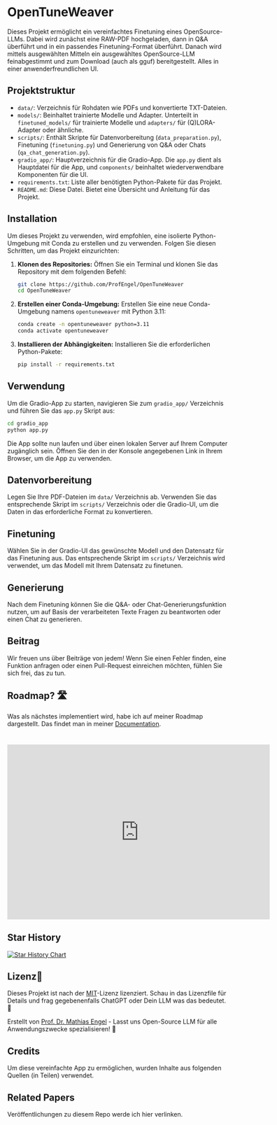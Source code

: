 
# OpenTuneWeaver

Dieses Projekt ermöglicht ein vereinfachtes Finetuning eines OpenSource-LLMs. Dabei wird zunächst eine RAW-PDF hochgeladen, dann in Q&A überführt und in ein passendes Finetuning-Format überführt. Danach wird mittels ausgewählten Mitteln ein ausgewähltes OpenSource-LLM feinabgestimmt und zum Download (auch als gguf) bereitgestellt. Alles in einer anwenderfreundlichen UI.

## Projektstruktur

- `data/`: Verzeichnis für Rohdaten wie PDFs und konvertierte TXT-Dateien.
- `models/`: Beinhaltet trainierte Modelle und Adapter. Unterteilt in `finetuned_models/` für trainierte Modelle und `adapters/` für (Q)LORA-Adapter oder ähnliche.
- `scripts/`: Enthält Skripte für Datenvorbereitung (`data_preparation.py`), Finetuning (`finetuning.py`) und Generierung von Q&A oder Chats (`qa_chat_generation.py`).
- `gradio_app/`: Hauptverzeichnis für die Gradio-App. Die `app.py` dient als Hauptdatei für die App, und `components/` beinhaltet wiederverwendbare Komponenten für die UI.
- `requirements.txt`: Liste aller benötigten Python-Pakete für das Projekt.
- `README.md`: Diese Datei. Bietet eine Übersicht und Anleitung für das Projekt.

## Installation

Um dieses Projekt zu verwenden, wird empfohlen, eine isolierte Python-Umgebung mit Conda zu erstellen und zu verwenden. Folgen Sie diesen Schritten, um das Projekt einzurichten:

1. **Klonen des Repositories:**
   Öffnen Sie ein Terminal und klonen Sie das Repository mit dem folgenden Befehl:

   ```bash
   git clone https://github.com/ProfEngel/OpenTuneWeaver
   cd OpenTuneWeaver
   ```

2. **Erstellen einer Conda-Umgebung:**
   Erstellen Sie eine neue Conda-Umgebung namens `opentuneweaver` mit Python 3.11:

   ```bash
   conda create -n opentuneweaver python=3.11
   conda activate opentuneweaver
   ```

3. **Installieren der Abhängigkeiten:**
   Installieren Sie die erforderlichen Python-Pakete:

   ```bash
   pip install -r requirements.txt
   ```

## Verwendung

Um die Gradio-App zu starten, navigieren Sie zum `gradio_app/` Verzeichnis und führen Sie das `app.py` Skript aus:

```bash
cd gradio_app
python app.py
```

Die App sollte nun laufen und über einen lokalen Server auf Ihrem Computer zugänglich sein. Öffnen Sie den in der Konsole angegebenen Link in Ihrem Browser, um die App zu verwenden.

## Datenvorbereitung

Legen Sie Ihre PDF-Dateien im `data/` Verzeichnis ab. Verwenden Sie das entsprechende Skript im `scripts/` Verzeichnis oder die Gradio-UI, um die Daten in das erforderliche Format zu konvertieren.

## Finetuning

Wählen Sie in der Gradio-UI das gewünschte Modell und den Datensatz für das Finetuning aus. Das entsprechende Skript im `scripts/` Verzeichnis wird verwendet, um das Modell mit Ihrem Datensatz zu finetunen.

## Generierung

Nach dem Finetuning können Sie die Q&A- oder Chat-Generierungsfunktion nutzen, um auf Basis der verarbeiteten Texte Fragen zu beantworten oder einen Chat zu generieren.

## Beitrag

Wir freuen uns über Beiträge von jedem! Wenn Sie einen Fehler finden, eine Funktion anfragen oder einen Pull-Request einreichen möchten, fühlen Sie sich frei, das zu tun.

## Roadmap? 🛣️
Was als nächstes implementiert wird, habe ich auf meiner Roadmap dargestellt. Das findet man in meiner [Documentation](https://github.com/ProfEngel/OpenTuneWeaver/wiki/Roadmap).

# <iframe style="width:100%;height:auto;min-width:600px;min-height:400px;" src="https://star-history.com/embedsecret=Z2hwX0JRaFJPZXkxcUpibDJ6Q1dYS052YUVleEJtRG5YaDFMcjJlMw==#ProfEngel/OpenTuneWeaver&Timeline" frameBorder="0"></iframe>

## Star History

[![Star History Chart](https://api.star-history.com/svg?repos=ProfEngel/OpenTuneWeaver&type=Timeline)](https://star-history.com/#ProfEngel/OpenTuneWeaver&Timeline)


## Lizenz📜

Dieses Projekt ist nach der [MIT](LICENSE)-Lizenz lizenziert. Schau in das Lizenzfile für Details und frag gegebenenfalls ChatGPT oder Dein LLM was das bedeutet.📄

Erstellt von [Prof. Dr. Mathias Engel](https://github.com/ProfEngel)  - Lasst uns Open-Source LLM für alle Anwendungszwecke spezialisieren! 💪

## Credits

Um diese vereinfachte App zu ermöglichen, wurden Inhalte aus folgenden Quellen (in Teilen) verwendet.

## Related Papers

Veröffentlichungen zu diesem Repo werde ich hier verlinken.
